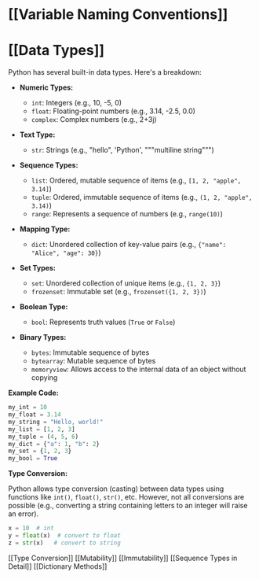 # [[Variable Naming Conventions]]
# [[Data Types]] 
Python has several built-in data types.  Here's a breakdown:

* **Numeric Types:**
    * `int`: Integers (e.g., 10, -5, 0)
    * `float`: Floating-point numbers (e.g., 3.14, -2.5, 0.0)
    * `complex`: Complex numbers (e.g., 2+3j)

* **Text Type:**
    * `str`: Strings (e.g., "hello", 'Python', """multiline string""")

* **Sequence Types:**
    * `list`: Ordered, mutable sequence of items (e.g., `[1, 2, "apple", 3.14]`)
    * `tuple`: Ordered, immutable sequence of items (e.g., `(1, 2, "apple", 3.14)`)
    * `range`: Represents a sequence of numbers (e.g., `range(10)`)

* **Mapping Type:**
    * `dict`: Unordered collection of key-value pairs (e.g., `{"name": "Alice", "age": 30}`)

* **Set Types:**
    * `set`: Unordered collection of unique items (e.g., `{1, 2, 3}`)
    * `frozenset`: Immutable set (e.g., `frozenset({1, 2, 3})`)

* **Boolean Type:**
    * `bool`: Represents truth values (`True` or `False`)

* **Binary Types:**
    * `bytes`: Immutable sequence of bytes
    * `bytearray`: Mutable sequence of bytes
    * `memoryview`: Allows access to the internal data of an object without copying


**Example Code:**

```python
my_int = 10
my_float = 3.14
my_string = "Hello, world!"
my_list = [1, 2, 3]
my_tuple = (4, 5, 6)
my_dict = {"a": 1, "b": 2}
my_set = {1, 2, 3}
my_bool = True
```

**Type Conversion:**

Python allows type conversion (casting) between data types using functions like `int()`, `float()`, `str()`, etc.  However, not all conversions are possible (e.g., converting a string containing letters to an integer will raise an error).

```python
x = 10  # int
y = float(x)  # convert to float
z = str(x)   # convert to string
```

[[Type Conversion]]  [[Mutability]]  [[Immutability]] [[Sequence Types in Detail]] [[Dictionary Methods]]
